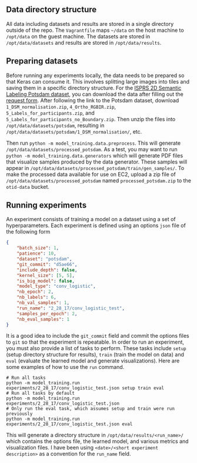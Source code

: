 ## Data directory structure

All data including datasets and results are stored in a single directory outside of the repo. The `Vagrantfile` maps `~/data` on the host machine to `/opt/data` on the guest machine. The datasets are stored in `/opt/data/datasets` and results are stored in `/opt/data/results`.

## Preparing datasets

Before running any experiments locally, the data needs to be prepared so that Keras can consume it. This involves splitting large images into tiles and saving them in a specific directory structure. For the
[ISPRS 2D Semantic Labeling Potsdam dataset](http://www2.isprs.org/commissions/comm3/wg4/2d-sem-label-potsdam.html), you can download the data after filling out the [request form](http://www2.isprs.org/commissions/comm3/wg4/data-request-form2.html).
After following the link to the Potsdam dataset, download
`1_DSM_normalisation.zip`, `4_Ortho_RGBIR.zip`, `5_Labels_for_participants.zip`, and `5_Labels_for_participants_no_Boundary.zip`. Then unzip the files into
`/opt/data/datasets/potsdam`, resulting in `/opt/data/datasets/potsdam/1_DSM_normalisation/`, etc.

Then run `python -m model_training.data.preprocess`. This will generate `/opt/data/datasets/processed_potsdam`. As a test, you may want to run `python -m model_training.data.generators` which will generate PDF files that visualize samples produced by the data generator. These samples will appear in  `/opt/data/datasets/processed_potsdam/train/gen_samples/`.
 To make the processed data available for use on EC2, upload a zip file of `/opt/data/datasets/processed_potsdam` named `processed_potsdam.zip` to the `otid-data` bucket.

## Running experiments

An experiment consists of training a model on a dataset using a set of hyperparameters. Each experiment is defined using an options `json` file of the following form
```json
{
    "batch_size": 1,
    "patience": 10,
    "dataset": "potsdam",
    "git_commit": "d5ae66",
    "include_depth": false,
    "kernel_size": [5, 5],
    "is_big_model": false,
    "model_type": "conv_logistic",
    "nb_epoch": 2,
    "nb_labels": 6,
    "nb_val_samples": 1,
    "run_name": "2_28_17/conv_logistic_test",
    "samples_per_epoch": 2,
    "nb_eval_samples": 1
}
```
It is a good idea to include the `git_commit` field and commit the options files to `git` so that the experiment is repeatable. In order to run an experiment, you must also provide a list of tasks to perform. These tasks
include `setup` (setup directory structure for results), `train` (train the model on data) and `eval` (evaluate the learned model and generate visualizations). Here are some examples of how to use the `run` command.
```shell
# Run all tasks
python -m model_training.run experiments/2_28_17/conv_logistic_test.json setup train eval
# Run all tasks by default
python -m model_training.run experiments/2_28_17/conv_logistic_test.json
# Only run the eval task, which assumes setup and train were run previously
python -m model_training.run experiments/2_28_17/conv_logistic_test.json eval
```
This will generate a directory structure in `/opt/data/results/<run_name>/` which contains the options file, the learned model, and various metrics and visualization files. I have been using `<date>/<short experiment description>`
as a convention for the `run_name` field.
